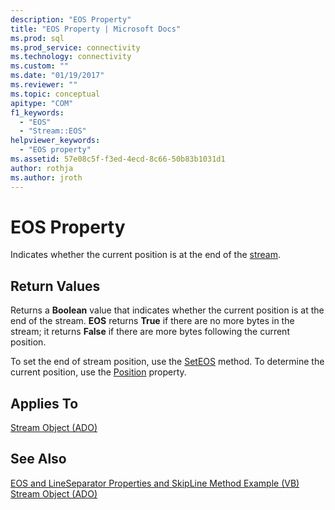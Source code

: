 ```yaml
---
description: "EOS Property"
title: "EOS Property | Microsoft Docs"
ms.prod: sql
ms.prod_service: connectivity
ms.technology: connectivity
ms.custom: ""
ms.date: "01/19/2017"
ms.reviewer: ""
ms.topic: conceptual
apitype: "COM"
f1_keywords: 
  - "EOS"
  - "Stream::EOS"
helpviewer_keywords: 
  - "EOS property"
ms.assetid: 57e08c5f-f3ed-4ecd-8c66-50b83b1031d1
author: rothja
ms.author: jroth
---
```

# EOS Property
Indicates whether the current position is at the end of the [stream](../../../ado/reference/ado-api/stream-object-ado.md).  
  
## Return Values  
 Returns a **Boolean** value that indicates whether the current position is at the end of the stream. **EOS** returns **True** if there are no more bytes in the stream; it returns **False** if there are more bytes following the current position.  
  
 To set the end of stream position, use the [SetEOS](../../../ado/reference/ado-api/seteos-method.md) method. To determine the current position, use the [Position](../../../ado/reference/ado-api/position-property-ado.md) property.  
  
## Applies To  
 [Stream Object (ADO)](../../../ado/reference/ado-api/stream-object-ado.md)  
  
## See Also  
 [EOS and LineSeparator Properties and SkipLine Method Example (VB)](../../../ado/reference/ado-api/eos-and-lineseparator-properties-and-skipline-method-example-vb.md)   
 [Stream Object (ADO)](../../../ado/reference/ado-api/stream-object-ado.md)
